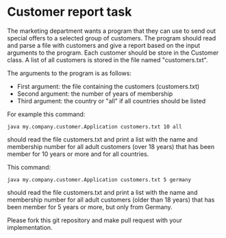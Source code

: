 # Customer report task

The marketing department wants a program that they can use to send out special offers to a selected group of customers.
The program should read and parse a file with customers and give a report based on the input arguments to the program.
Each customer should be store in the Customer class. A list of all customers is stored in the file named "customers.txt".

The arguments to the program is as follows:
* First argument: the file containing the customers (customers.txt)
* Second argument: the number of years of membership
* Third argument: the country or "all" if all countries should be listed

For example this command:

`java my.company.customer.Application customers.txt 10 all`

should read the file customers.txt and print a list with the name and membership number for all adult customers (over 18 years) that has been member for 10 years or more and for all countries.

This command:

`java my.company.customer.Application customers.txt 5 germany`

should read the file customers.txt and print a list with the name and membership number for all adult customers (older than 18 years) that has been member for 5 years or more, but only from Germany.

Please fork this git repository and make pull request with your implementation.
